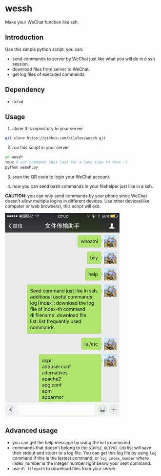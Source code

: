 # wessh
Make your WeChat function like ssh.

## Introduction
Use this simple python script, you can:
 - send commands to server by WeChat just like what you will do in a ssh session.
 - download files from server to WeChat.
 - get log files of executed commands.

## Dependency
- itchat

## Usage
1. clone this repository to your server
```bash
git clone https://github.com/bilylee/wessh.git
```

2. run this script in your server
```bash
cd wessh
tmux # put commands that last for a long time in tmux :)
python wessh.py
```

3. scan the QR code to login your WeChat account.

4. now you can send bash commands in your filehelper just like in a ssh.

**CAUTION**: you can only send commands by your phone since WeChat doesn't allow multiple logins in different devices. Use other devices(like computer or web browsers), this script will exit. 

![demo image](demo.PNG)

## Advanced usage
- you can get the help message by using the `help` command.
- commands that doesn't belong to the `SIMPLE_OUTPUT_CMD` list will save their stdout and stderr to a log file. You can get this log file by using `log` command if this is the lastest command, or `log index_number` where index_number is the integer number right below your sent command.
- use `dl filepath` to download files from your server. 
